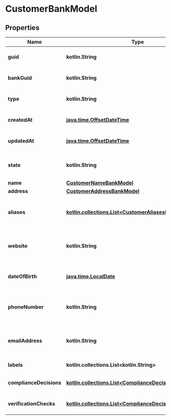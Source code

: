
# CustomerBankModel

## Properties
Name | Type | Description | Notes
------------ | ------------- | ------------- | -------------
**guid** | **kotlin.String** | Auto-generated unique identifier for the customer. |  [optional]
**bankGuid** | **kotlin.String** | Auto-generated unique identifier for the customer&#39;s bank. |  [optional]
**type** | **kotlin.String** | The customer type; one of business or individual. |  [optional]
**createdAt** | [**java.time.OffsetDateTime**](java.time.OffsetDateTime.md) | ISO8601 datetime the record was created at. |  [optional]
**updatedAt** | [**java.time.OffsetDateTime**](java.time.OffsetDateTime.md) | ISO8601 datetime the record was last updated at. |  [optional]
**state** | **kotlin.String** | The customer state; one of storing, unverified, verified, rejected, or frozen. |  [optional]
**name** | [**CustomerNameBankModel**](CustomerNameBankModel.md) |  |  [optional]
**address** | [**CustomerAddressBankModel**](CustomerAddressBankModel.md) |  |  [optional]
**aliases** | [**kotlin.collections.List&lt;CustomerAliasesInnerBankModel&gt;**](CustomerAliasesInnerBankModel.md) | The customer&#39;s aliases. Only available for GET operations when &#39;include_pii&#39; is set. |  [optional]
**website** | **kotlin.String** | The customer&#39;s website. Only available for GET operations when &#39;include_pii&#39; is set. |  [optional]
**dateOfBirth** | [**java.time.LocalDate**](java.time.LocalDate.md) | The customer&#39;s DOB. Only available for GET operations when &#39;include_pii&#39; is set. |  [optional]
**phoneNumber** | **kotlin.String** | The customer&#39;s phone number. Only available for GET operations when &#39;include_pii&#39; is set. |  [optional]
**emailAddress** | **kotlin.String** | The customer&#39;s email address. Only available for GET operations when &#39;include_pii&#39; is set. |  [optional]
**labels** | **kotlin.collections.List&lt;kotlin.String&gt;** | The labels associated with the customer. |  [optional]
**complianceDecisions** | [**kotlin.collections.List&lt;ComplianceDecisionBankModel&gt;**](ComplianceDecisionBankModel.md) | The compliance decisions associated with the customer. |  [optional]
**verificationChecks** | [**kotlin.collections.List&lt;ComplianceDecisionBankModel&gt;**](ComplianceDecisionBankModel.md) | Deprecated; use compliance_decisions instead. |  [optional]



